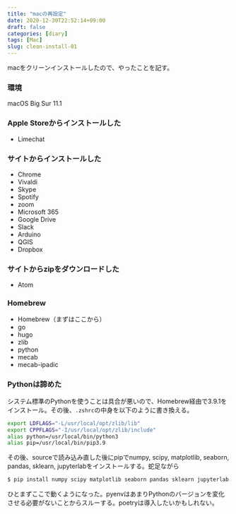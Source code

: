 ```yaml
---
title: "macの再設定"
date: 2020-12-30T22:52:14+09:00
draft: false
categories: [diary]
tags: [Mac]
slug: clean-install-01
---
```

macをクリーンインストールしたので、やったことを記す。

### 環境
macOS Big Sur 11.1

### Apple Storeからインストールした
* Limechat

### サイトからインストールした
* Chrome
* Vivaldi
* Skype
* Spotify
* zoom
* Microsoft 365
* Google Drive
* Slack
* Arduino
* QGIS
* Dropbox

### サイトからzipをダウンロードした
* Atom

### Homebrew
* Homebrew（まずはここから）
* go
* hugo
* zlib
* python
* mecab
* mecab-ipadic

### Pythonは諦めた
システム標準のPythonを使うことは具合が悪いので、Homebrew経由で3.9.1をインストール。その後、`.zshrc`の中身を以下のように書き換える。

```bash
export LDFLAGS="-L/usr/local/opt/zlib/lib"
export CPPFLAGS="-I/usr/local/opt/zlib/include"
alias python=/usr/local/bin/python3
alias pip=/usr/local/bin/pip3.9
```

その後、sourceで読み込み直した後にpipでnumpy, scipy, matplotlib, seaborn, pandas, sklearn, jupyterlabをインストールする。蛇足ながら

```bash
$ pip install numpy scipy matplotlib seaborn pandas sklearn jupyterlab mecab-python3
```
ひとまずここで動くようになった。pyenvはあまりPythonのバージョンを変化させる必要がないことからスルーする。poetryは導入したいかもしれない。
